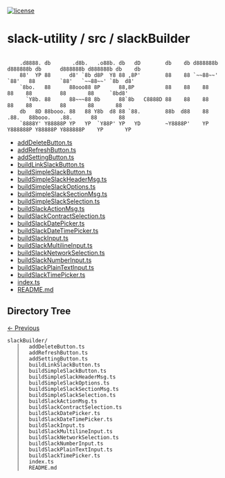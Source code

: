 
[![license](https://img.shields.io/github/license/jamesisaac/react-native-background-task.svg)](https://opensource.org/licenses/MIT)


# slack-utility / src / slackBuilder

```

    .d8888. db       .d8b.   .o88b. db   dD        db    db d888888b d888888b db      d888888b d888888b db    db 
    88'  YP 88      d8' `8b d8P  Y8 88 ,8P'        88    88 `~~88~~'   `88'   88        `88'   `~~88~~' `8b  d8' 
    `8bo.   88      88ooo88 8P      88,8P          88    88    88       88    88         88       88     `8bd8'  
      `Y8b. 88      88~~~88 8b      88`8b   C8888D 88    88    88       88    88         88       88       88    
    db   8D 88booo. 88   88 Y8b  d8 88 `88.        88b  d88    88      .88.   88booo.   .88.      88       88    
    `8888Y' Y88888P YP   YP  `Y88P' YP   YD        ~Y8888P'    YP    Y888888P Y88888P Y888888P    YP       YP    
```


 - [addDeleteButton.ts](./addDeleteButton.ts) - [addRefreshButton.ts](./addRefreshButton.ts) - [addSettingButton.ts](./addSettingButton.ts) - [buildLinkSlackButton.ts](./buildLinkSlackButton.ts) - [buildSimpleSlackButton.ts](./buildSimpleSlackButton.ts) - [buildSimpleSlackHeaderMsg.ts](./buildSimpleSlackHeaderMsg.ts) - [buildSimpleSlackOptions.ts](./buildSimpleSlackOptions.ts) - [buildSimpleSlackSectionMsg.ts](./buildSimpleSlackSectionMsg.ts) - [buildSimpleSlackSelection.ts](./buildSimpleSlackSelection.ts) - [buildSlackActionMsg.ts](./buildSlackActionMsg.ts) - [buildSlackContractSelection.ts](./buildSlackContractSelection.ts) - [buildSlackDatePicker.ts](./buildSlackDatePicker.ts) - [buildSlackDateTimePicker.ts](./buildSlackDateTimePicker.ts) - [buildSlackInput.ts](./buildSlackInput.ts) - [buildSlackMultilineInput.ts](./buildSlackMultilineInput.ts) - [buildSlackNetworkSelection.ts](./buildSlackNetworkSelection.ts) - [buildSlackNumberInput.ts](./buildSlackNumberInput.ts) - [buildSlackPlainTextInput.ts](./buildSlackPlainTextInput.ts) - [buildSlackTimePicker.ts](./buildSlackTimePicker.ts) - [index.ts](./index.ts) - [README.md](./README.md)
## Directory Tree
[<- Previous](https://github.com/marc-aurele-besner/slack-utility)
```
slackBuilder/
   │   addDeleteButton.ts
   │   addRefreshButton.ts
   │   addSettingButton.ts
   │   buildLinkSlackButton.ts
   │   buildSimpleSlackButton.ts
   │   buildSimpleSlackHeaderMsg.ts
   │   buildSimpleSlackOptions.ts
   │   buildSimpleSlackSectionMsg.ts
   │   buildSimpleSlackSelection.ts
   │   buildSlackActionMsg.ts
   │   buildSlackContractSelection.ts
   │   buildSlackDatePicker.ts
   │   buildSlackDateTimePicker.ts
   │   buildSlackInput.ts
   │   buildSlackMultilineInput.ts
   │   buildSlackNetworkSelection.ts
   │   buildSlackNumberInput.ts
   │   buildSlackPlainTextInput.ts
   │   buildSlackTimePicker.ts
   │   index.ts
   │   README.md
```
